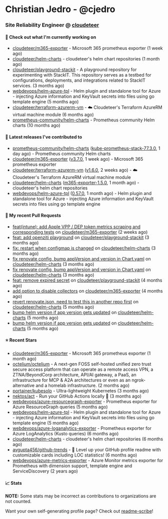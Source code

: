 # Christian Jedro - @cjedro
### Site Reliability Engineer @ [cloudeteer](https://cloudeteer.de/)

#### 👷 Check out what I'm currently working on

- [cloudeteer/m365-exporter](https://github.com/cloudeteer/m365-exporter) - Microsoft 365 prometheus exporter (1 week ago)
- [cloudeteer/helm-charts](https://github.com/cloudeteer/helm-charts) - cloudeteer&#39;s helm chart repositories (1 month ago)
- [cloudeteer/playground-stackit](https://github.com/cloudeteer/playground-stackit) - A playground repository for experimenting with StackIT. This repository serves as a testbed for configurations, deployments, and integrations related to StackIT services. (3 months ago)
- [webdevops/helm-azure-tpl](https://github.com/webdevops/helm-azure-tpl) - Helm plugin and standalone tool for Azure - injecting Azure information and KeyVault secrets into files using go template engine (5 months ago)
- [cloudeteer/terraform-azurerm-vm](https://github.com/cloudeteer/terraform-azurerm-vm) - ☁️ Cloudeteer&#39;s Terraform AzureRM virtual machine module (6 months ago)
- [prometheus-community/helm-charts](https://github.com/prometheus-community/helm-charts) - Prometheus community Helm charts (10 months ago)

#### 🔭 Latest releases I've contributed to

- [prometheus-community/helm-charts](https://github.com/prometheus-community/helm-charts) ([kube-prometheus-stack-77.3.0](https://github.com/prometheus-community/helm-charts/releases/tag/kube-prometheus-stack-77.3.0), 1 day ago) - Prometheus community Helm charts
- [cloudeteer/m365-exporter](https://github.com/cloudeteer/m365-exporter) ([v3.7.0](https://github.com/cloudeteer/m365-exporter/releases/tag/v3.7.0), 1 week ago) - Microsoft 365 prometheus exporter
- [cloudeteer/terraform-azurerm-vm](https://github.com/cloudeteer/terraform-azurerm-vm) ([v1.6.0](https://github.com/cloudeteer/terraform-azurerm-vm/releases/tag/v1.6.0), 2 weeks ago) - ☁️ Cloudeteer&#39;s Terraform AzureRM virtual machine module
- [cloudeteer/helm-charts](https://github.com/cloudeteer/helm-charts) ([m365-exporter-1.5.0](https://github.com/cloudeteer/helm-charts/releases/tag/m365-exporter-1.5.0), 1 month ago) - cloudeteer&#39;s helm chart repositories
- [webdevops/helm-azure-tpl](https://github.com/webdevops/helm-azure-tpl) ([0.57.0](https://github.com/webdevops/helm-azure-tpl/releases/tag/0.57.0), 1 month ago) - Helm plugin and standalone tool for Azure - injecting Azure information and KeyVault secrets into files using go template engine

#### 🔨 My recent Pull Requests

- [feat(intune): add Apple VPP / DEP token metrics scraping and corresponding tests](https://github.com/cloudeteer/m365-exporter/pull/61) on [cloudeteer/m365-exporter](https://github.com/cloudeteer/m365-exporter) (2 weeks ago)
- [feat: add openziti playground](https://github.com/cloudeteer/playground-stackit/pull/10) on [cloudeteer/playground-stackit](https://github.com/cloudeteer/playground-stackit) (3 months ago)
- [fix: restart when configmap is changed](https://github.com/cloudeteer/helm-charts/pull/19) on [cloudeteer/helm-charts](https://github.com/cloudeteer/helm-charts) (3 months ago)
- [fix renovate config, bump appVersion and version in Chart.yaml](https://github.com/cloudeteer/helm-charts/pull/18) on [cloudeteer/helm-charts](https://github.com/cloudeteer/helm-charts) (3 months ago)
- [fix renovate config, bump appVersion and version in Chart.yaml](https://github.com/cloudeteer/helm-charts/pull/16) on [cloudeteer/helm-charts](https://github.com/cloudeteer/helm-charts) (3 months ago)
- [feat: remove expired secret](https://github.com/cloudeteer/playground-stackit/pull/9) on [cloudeteer/playground-stackit](https://github.com/cloudeteer/playground-stackit) (4 months ago)
- [add option to disable collectors](https://github.com/cloudeteer/m365-exporter/pull/40) on [cloudeteer/m365-exporter](https://github.com/cloudeteer/m365-exporter) (4 months ago)
- [revert renovate.json, need to test this in another repo first](https://github.com/cloudeteer/helm-charts/pull/14) on [cloudeteer/helm-charts](https://github.com/cloudeteer/helm-charts) (5 months ago)
- [bump helm version if app version gets updated](https://github.com/cloudeteer/helm-charts/pull/12) on [cloudeteer/helm-charts](https://github.com/cloudeteer/helm-charts) (5 months ago)
- [bump helm version if app version gets updated](https://github.com/cloudeteer/helm-charts/pull/10) on [cloudeteer/helm-charts](https://github.com/cloudeteer/helm-charts) (5 months ago)

#### ⭐ Recent Stars

- [cloudeteer/m365-exporter](https://github.com/cloudeteer/m365-exporter) - Microsoft 365 prometheus exporter (1 month ago)
- [octelium/octelium](https://github.com/octelium/octelium) - A next-gen FOSS self-hosted unified zero trust secure access platform that can operate as a remote access VPN, a ZTNA/BeyondCorp architecture, API/AI gateway, a PaaS, an infrastructure for MCP &amp; A2A architectures or even as an ngrok-alternative and a homelab infrastructure. (2 months ago)
- [portainer/kubesolo](https://github.com/portainer/kubesolo) - Ultra-lightweight Kubernetes (3 months ago)
- [nektos/act](https://github.com/nektos/act) - Run your GitHub Actions locally 🚀 (3 months ago)
- [webdevops/azure-resourcegraph-exporter](https://github.com/webdevops/azure-resourcegraph-exporter) - Prometheus exporter for Azure ResourceGraph queries (5 months ago)
- [webdevops/helm-azure-tpl](https://github.com/webdevops/helm-azure-tpl) - Helm plugin and standalone tool for Azure - injecting Azure information and KeyVault secrets into files using go template engine (5 months ago)
- [webdevops/azure-loganalytics-exporter](https://github.com/webdevops/azure-loganalytics-exporter) - Prometheus exporter for Azure LogAnalytics (Kusto queries) (6 months ago)
- [cloudeteer/helm-charts](https://github.com/cloudeteer/helm-charts) - cloudeteer&#39;s helm chart repositories (6 months ago)
- [avgupta456/github-trends](https://github.com/avgupta456/github-trends) - 🚀 Level up your GitHub profile readme with customizable cards including LOC statistics! (6 months ago)
- [webdevops/azure-metrics-exporter](https://github.com/webdevops/azure-metrics-exporter) - Azure Monitor metrics exporter for Prometheus with dimension support, template engine and ServiceDiscovery (2 years ago)

#### 📈 Stats

**NOTE:** Some stats may be incorrect as contributions to organizations
are not counted.


Want your own self-generating profile page? Check out [readme-scribe](https://github.com/muesli/readme-scribe)!